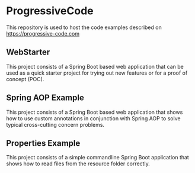 # ProgressiveCode

This repository is used to host the code examples described on https://progressive-code.com 

## WebStarter

This project consists of a Spring Boot based web application that can be used as a quick starter project for trying out new features or for a proof of concept (POC).

## Spring AOP Example
This project consists of a Spring Boot based web application that shows how to use custom annotations in conjunction with Spring AOP to solve typical cross-cutting concern problems.

## Properties Example
This project consists of a simple commandline Spring Boot application that shows how to read files from the resource folder correctly.

